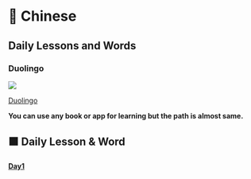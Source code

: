 # 🔴 Chinese


## Daily Lessons and Words 

### Duolingo 

![](https://i.imgur.com/Yroqf2l.png)

[Duolingo](https://www.duolingo.com/)

**You can use any book or app for learning but the path is almost same.**

## 🟧 Daily Lesson & Word

#### [Day1]()



